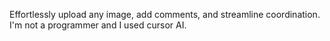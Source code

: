 Effortlessly upload any image, add comments, and streamline coordination. I'm not a programmer and I used cursor AI. 
